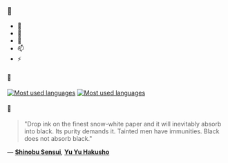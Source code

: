### 👋

- 🔭
- 🌱
- 💬
- 📫
- ⚡

#### 🧏

[![Most used languages](https://github-readme-stats-aynah.vercel.app/api/top-langs/?username=aynh&theme=solarized-dark&langs_count=6&layout=compact&hide_title=true)](https://github.com/anuraghazra/github-readme-stats#gh-dark-mode-only)
[![Most used languages](https://github-readme-stats-aynah.vercel.app/api/top-langs/?username=aynh&theme=solarized-light&langs_count=6&layout=compact&hide_title=true)](https://github.com/anuraghazra/github-readme-stats#gh-light-mode-only)

#### 💬

> "Drop ink on the finest snow-white paper and it will inevitably absorb into black. Its purity demands it. Tainted men have immunities. Black does not absorb black."

&mdash; [**Shinobu Sensui**](https://myanimelist.net/character.php?q=Shinobu%20Sensui&cat=character), [**Yu Yu Hakusho**](https://myanimelist.net/search/all?q=Yu%20Yu%20Hakusho&cat=all)
